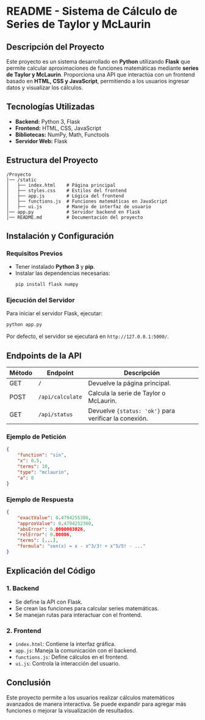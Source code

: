 # README - Sistema de Cálculo de Series de Taylor y McLaurin

## **Descripción del Proyecto**

Este proyecto es un sistema desarrollado en **Python** utilizando **Flask** que permite calcular aproximaciones de funciones matemáticas mediante
**series de Taylor y McLaurin**. Proporciona una API que interactúa con un frontend basado en **HTML, CSS y JavaScript**, permitiendo a los usuarios 
ingresar datos y visualizar los cálculos.

## **Tecnologías Utilizadas**

- **Backend:** Python 3, Flask
- **Frontend:** HTML, CSS, JavaScript
- **Bibliotecas:** NumPy, Math, Functools
- **Servidor Web:** Flask

## **Estructura del Proyecto**

```
/Proyecto
│── /static
│   ├── index.html    # Página principal
│   ├── styles.css    # Estilos del frontend
│   ├── app.js        # Lógica del frontend
│   ├── functions.js  # Funciones matemáticas en JavaScript
│   ├── ui.js         # Manejo de interfaz de usuario
│── app.py            # Servidor backend en Flask
│── README.md         # Documentación del proyecto
```

## **Instalación y Configuración**

### **Requisitos Previos**

- Tener instalado **Python 3** y **pip**.
- Instalar las dependencias necesarias:
  ```bash
  pip install flask numpy
  ```

### **Ejecución del Servidor**

Para iniciar el servidor Flask, ejecutar:

```bash
python app.py
```

Por defecto, el servidor se ejecutará en `http://127.0.0.1:5000/`.

## **Endpoints de la API**

| Método | Endpoint         | Descripción                                           |
| ------ | ---------------- | ----------------------------------------------------- |
| GET    | `/`              | Devuelve la página principal.                         |
| POST   | `/api/calculate` | Calcula la serie de Taylor o McLaurin.                |
| GET    | `/api/status`    | Devuelve `{status: 'ok'}` para verificar la conexión. |

### **Ejemplo de Petición**

```json
{
    "function": "sin",
    "x": 0.5,
    "terms": 10,
    "type": "mclaurin",
    "a": 0
}
```

### **Ejemplo de Respuesta**

```json
{
    "exactValue": 0.4794255386,
    "approxValue": 0.4794252360,
    "absError": 0.0000003026,
    "relError": 0.00006,
    "terms": [...],
    "formula": "sen(x) = x - x^3/3! + x^5/5! - ..."
}
```

## **Explicación del Código**

### **1. Backend**

- Se define la API con Flask.
- Se crean las funciones para calcular series matemáticas.
- Se manejan rutas para interactuar con el frontend.

### **2. Frontend**

- `index.html`: Contiene la interfaz gráfica.
- `app.js`: Maneja la comunicación con el backend.
- `functions.js`: Define cálculos en el frontend.
- `ui.js`: Controla la interacción del usuario.

## **Conclusión**

Este proyecto permite a los usuarios realizar cálculos matemáticos avanzados de manera interactiva. Se puede expandir para agregar más funciones
o mejorar la visualización de resultados.
